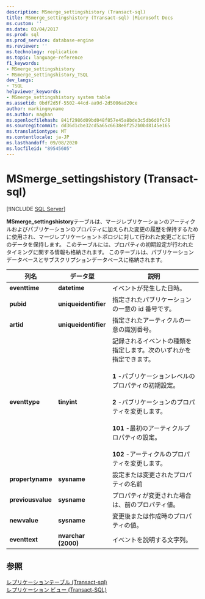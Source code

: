 ```yaml
---
description: MSmerge_settingshistory (Transact-sql)
title: MSmerge_settingshistory (Transact-sql) |Microsoft Docs
ms.custom: ''
ms.date: 03/04/2017
ms.prod: sql
ms.prod_service: database-engine
ms.reviewer: ''
ms.technology: replication
ms.topic: language-reference
f1_keywords:
- MSmerge_settingshistory
- MSmerge_settingshistory_TSQL
dev_langs:
- TSQL
helpviewer_keywords:
- MSmerge_settingshistory system table
ms.assetid: 0bdf2d5f-5502-44cd-aa9d-2d5006ad20ce
author: markingmyname
ms.author: maghan
ms.openlocfilehash: 841f2986d09bd048f857e45a8bde3c5db6d0fc70
ms.sourcegitcommit: dd36d1cbe32cd5a65c6638e8f252b0bd8145e165
ms.translationtype: MT
ms.contentlocale: ja-JP
ms.lasthandoff: 09/08/2020
ms.locfileid: "89545605"
---
```

# <a name="msmerge_settingshistory-transact-sql"></a>MSmerge_settingshistory (Transact-sql)
[!INCLUDE [SQL Server](../../includes/applies-to-version/sqlserver.md)]

  **MSmerge_settingshistory**テーブルは、マージレプリケーションのアーティクルおよびパブリケーションのプロパティに加えられた変更の履歴を保持するために使用され、マージレプリケーショントポロジに対して行われた変更ごとに1行のデータを保持します。 このテーブルには、プロパティの初期設定が行われたタイミングに関する情報も格納されます。 このテーブルは、パブリケーションデータベースとサブスクリプションデータベースに格納されます。  
  
|列名|データ型|説明|  
|-----------------|---------------|-----------------|  
|**eventtime**|**datetime**|イベントが発生した日時。|  
|**pubid**|**uniqueidentifier**|指定されたパブリケーションの一意の id 番号です。|  
|**artid**|**uniqueidentifier**|指定されたアーティクルの一意の識別番号。|  
|**eventtype**|**tinyint**|記録されるイベントの種類を指定します。次のいずれかを指定できます。<br /><br /> **1** -パブリケーションレベルのプロパティの初期設定。<br /><br /> **2** -パブリケーションのプロパティを変更します。<br /><br /> **101** -最初のアーティクルプロパティの設定。<br /><br /> **102** -アーティクルのプロパティを変更します。|  
|**propertyname**|**sysname**|設定または変更されたプロパティの名前|  
|**previousvalue**|**sysname**|プロパティが変更された場合は、前のプロパティ値。|  
|**newvalue**|**sysname**|変更後または作成時のプロパティの値。|  
|**eventtext**|**nvarchar (2000)**|イベントを説明する文字列。|  
  
## <a name="see-also"></a>参照  
 [レプリケーションテーブル &#40;Transact-sql&#41;](../../relational-databases/system-tables/replication-tables-transact-sql.md)   
 [レプリケーション ビュー &#40;Transact-SQL&#41;](../../relational-databases/system-views/replication-views-transact-sql.md)  
  
  
